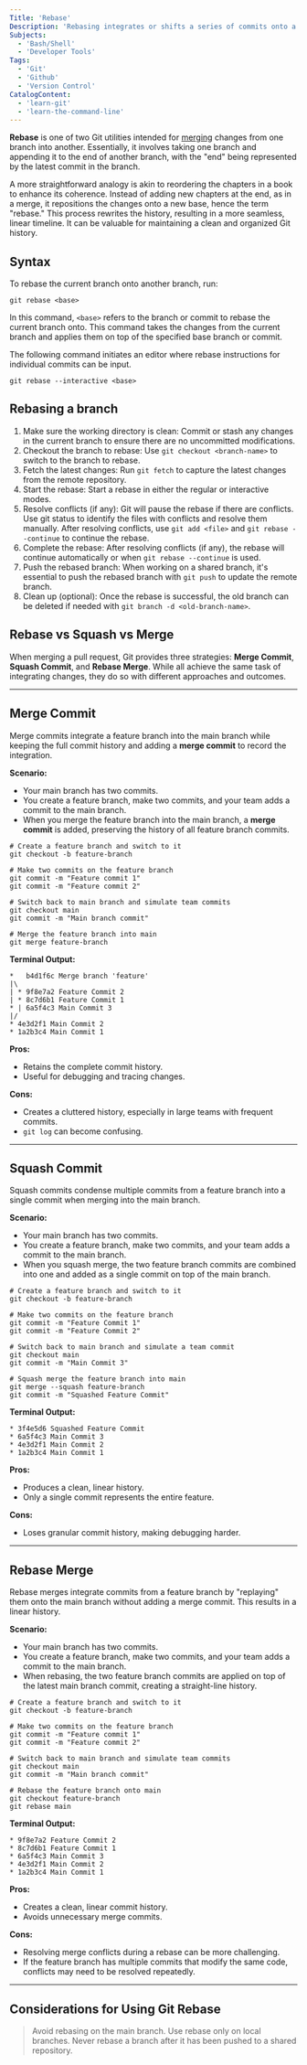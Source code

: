 ```yaml
---
Title: 'Rebase'
Description: 'Rebasing integrates or shifts a series of commits onto a fresh base commit.'
Subjects:
  - 'Bash/Shell'
  - 'Developer Tools'
Tags:
  - 'Git'
  - 'Github'
  - 'Version Control'
CatalogContent:
  - 'learn-git'
  - 'learn-the-command-line'
---
```


**Rebase** is one of two Git utilities intended for [merging](https://www.codecademy.com/resources/docs/git/merge) changes from one branch into another. Essentially, it involves taking one branch and appending it to the end of another branch, with the "end" being represented by the latest commit in the branch.

A more straightforward analogy is akin to reordering the chapters in a book to enhance its coherence. Instead of adding new chapters at the end, as in a merge, it repositions the changes onto a new base, hence the term "rebase." This process rewrites the history, resulting in a more seamless, linear timeline. It can be valuable for maintaining a clean and organized Git history.

## Syntax

To rebase the current branch onto another branch, run:

```shell
git rebase <base>
```

In this command, `<base>` refers to the branch or commit to rebase the current branch onto. This command takes the changes from the current branch and applies them on top of the specified base branch or commit.

The following command initiates an editor where rebase instructions for individual commits can be input.

```shell
git rebase --interactive <base>
```

## Rebasing a branch

1. Make sure the working directory is clean: Commit or stash any changes in the current branch to ensure there are no uncommitted modifications.
2. Checkout the branch to rebase: Use `git checkout <branch-name>` to switch to the branch to rebase.
3. Fetch the latest changes: Run `git fetch` to capture the latest changes from the remote repository.
4. Start the rebase: Start a rebase in either the regular or interactive modes.
5. Resolve conflicts (if any): Git will pause the rebase if there are conflicts. Use git status to identify the files with conflicts and resolve them manually. After resolving conflicts, use `git add <file>` and `git rebase --continue` to continue the rebase.
6. Complete the rebase: After resolving conflicts (if any), the rebase will continue automatically or when `git rebase --continue` is used.
7. Push the rebased branch: When working on a shared branch, it's essential to push the rebased branch with `git push` to update the remote branch.
8. Clean up (optional): Once the rebase is successful, the old branch can be deleted if needed with `git branch -d <old-branch-name>`.

## Rebase vs Squash vs Merge

When merging a pull request, Git provides three strategies: **Merge Commit**, **Squash Commit**, and **Rebase Merge**. While all achieve the same task of integrating changes, they do so with different approaches and outcomes.

---

## Merge Commit

Merge commits integrate a feature branch into the main branch while keeping the full commit history and adding a **merge commit** to record the integration.

**Scenario:**

- Your main branch has two commits.
- You create a feature branch, make two commits, and your team adds a commit to the main branch.
- When you merge the feature branch into the main branch, a **merge commit** is added, preserving the history of all feature branch commits.

```shell
# Create a feature branch and switch to it
git checkout -b feature-branch

# Make two commits on the feature branch
git commit -m "Feature commit 1"
git commit -m "Feature commit 2"

# Switch back to main branch and simulate team commits
git checkout main
git commit -m "Main branch commit"

# Merge the feature branch into main
git merge feature-branch

```

**Terminal Output:**

```shell
*   b4d1f6c Merge branch 'feature'
|\
| * 9f8e7a2 Feature Commit 2
| * 8c7d6b1 Feature Commit 1
* | 6a5f4c3 Main Commit 3
|/
* 4e3d2f1 Main Commit 2
* 1a2b3c4 Main Commit 1

```

**Pros:**

- Retains the complete commit history.
- Useful for debugging and tracing changes.

**Cons:**

- Creates a cluttered history, especially in large teams with frequent commits.
- `git log` can become confusing.

---

## Squash Commit

Squash commits condense multiple commits from a feature branch into a single commit when merging into the main branch.

**Scenario:**

- Your main branch has two commits.
- You create a feature branch, make two commits, and your team adds a commit to the main branch.
- When you squash merge, the two feature branch commits are combined into one and added as a single commit on top of the main branch.

```shell
# Create a feature branch and switch to it
git checkout -b feature-branch

# Make two commits on the feature branch
git commit -m "Feature Commit 1"
git commit -m "Feature Commit 2"

# Switch back to main branch and simulate a team commit
git checkout main
git commit -m "Main Commit 3"

# Squash merge the feature branch into main
git merge --squash feature-branch
git commit -m "Squashed Feature Commit"

```

**Terminal Output:**

```shell
* 3f4e5d6 Squashed Feature Commit
* 6a5f4c3 Main Commit 3
* 4e3d2f1 Main Commit 2
* 1a2b3c4 Main Commit 1

```

**Pros:**

- Produces a clean, linear history.
- Only a single commit represents the entire feature.

**Cons:**

- Loses granular commit history, making debugging harder.

---

## Rebase Merge

Rebase merges integrate commits from a feature branch by "replaying" them onto the main branch without adding a merge commit. This results in a linear history.

**Scenario:**

- Your main branch has two commits.
- You create a feature branch, make two commits, and your team adds a commit to the main branch.
- When rebasing, the two feature branch commits are applied on top of the latest main branch commit, creating a straight-line history.

```shell
# Create a feature branch and switch to it
git checkout -b feature-branch

# Make two commits on the feature branch
git commit -m "Feature commit 1"
git commit -m "Feature commit 2"

# Switch back to main branch and simulate team commits
git checkout main
git commit -m "Main branch commit"

# Rebase the feature branch onto main
git checkout feature-branch
git rebase main

```

**Terminal Output:**

```shell
* 9f8e7a2 Feature Commit 2
* 8c7d6b1 Feature Commit 1
* 6a5f4c3 Main Commit 3
* 4e3d2f1 Main Commit 2
* 1a2b3c4 Main Commit 1

```

**Pros:**

- Creates a clean, linear commit history.
- Avoids unnecessary merge commits.

**Cons:**

- Resolving merge conflicts during a rebase can be more challenging.
- If the feature branch has multiple commits that modify the same code, conflicts may need to be resolved repeatedly.

---

## Considerations for Using Git Rebase

> Avoid rebasing on the main branch.
> Use rebase only on local branches.
> Never rebase a branch after it has been pushed to a shared repository.
